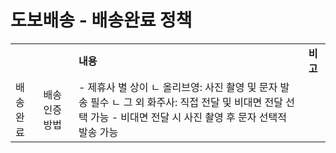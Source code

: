 # 도보배송 - 배송완료 정책

|  |  |  |  |
| --- | --- | --- | --- |
|  |  | **내용** | **비고** |
| 배송완료 | 배송 인증 방법 | - 제휴사 별 상이 ㄴ 올리브영: 사진 촬영 및 문자 발송 필수 ㄴ 그 외 화주사: 직접 전달 및 비대면 전달 선택 가능 - 비대면 전달 시 사진 촬영 후 문자 선택적 발송 가능 |  |